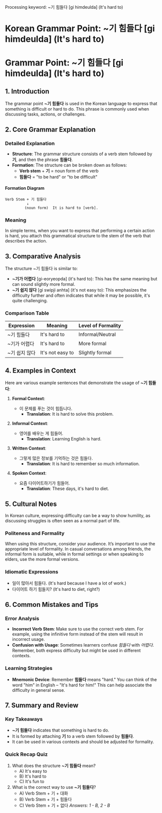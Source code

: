 Processing keyword: ~기 힘들다 [gi himdeulda] (It's hard to)
# Korean Grammar Point: ~기 힘들다 [gi himdeulda] (It's hard to)
# Grammar Point: ~기 힘들다 [gi himdeulda] (It's hard to)
## 1. Introduction
The grammar point **~기 힘들다** is used in the Korean language to express that something is difficult or hard to do. This phrase is commonly used when discussing tasks, actions, or challenges.
## 2. Core Grammar Explanation
### Detailed Explanation
- **Structure**: The grammar structure consists of a verb stem followed by **기**, and then the phrase **힘들다**.
- **Formation**: The structure can be broken down as follows:
  - **Verb stem** + **기** = noun form of the verb 
  - **힘들다** = "to be hard" or "to be difficult"
#### Formation Diagram
```
Verb Stem + 기 힘들다 
          ↓
         (noun form)  It is hard to [verb].
```
### Meaning
In simple terms, when you want to express that performing a certain action is hard, you attach this grammatical structure to the stem of the verb that describes the action.
## 3. Comparative Analysis
The structure ~기 힘들다 is similar to:
- **~기가 어렵다** [gi-eoryeopda] (it's hard to): This has the same meaning but can sound slightly more formal.
- **~기 쉽지 않다** [gi swipji anhta] (it's not easy to): This emphasizes the difficulty further and often indicates that while it may be possible, it's quite challenging.
### Comparison Table
| Expression        | Meaning       | Level of Formality |
|-------------------|---------------|---------------------|
| ~기 힘들다       | It's hard to  | Informal/Neutral     |
| ~기가 어렵다     | It's hard to  | More formal          |
| ~기 쉽지 않다    | It's not easy to | Slightly formal      |
## 4. Examples in Context
Here are various example sentences that demonstrate the usage of **~기 힘들다**:
1. **Formal Context**:
   - 이 문제를 푸는 것이 힘듭니다.
     - **Translation**: It is hard to solve this problem.
   
2. **Informal Context**:
   - 영어를 배우는 게 힘들어.
     - **Translation**: Learning English is hard.
3. **Written Context**:
   - 그렇게 많은 정보를 기억하는 것은 힘들다.
     - **Translation**: It is hard to remember so much information.
4. **Spoken Context**:
   - 요즘 다이어트하기가 힘들어.
     - **Translation**: These days, it's hard to diet.
## 5. Cultural Notes
In Korean culture, expressing difficulty can be a way to show humility, as discussing struggles is often seen as a normal part of life. 
### Politeness and Formality
When using this structure, consider your audience. It’s important to use the appropriate level of formality. In casual conversations among friends, the informal form is suitable, while in formal settings or when speaking to elders, use the more formal versions.
### Idiomatic Expressions
- 일이 많아서 힘들다. (It's hard because I have a lot of work.)
- 다이어트 하기 힘들지? (It's hard to diet, right?)
## 6. Common Mistakes and Tips
### Error Analysis
- **Incorrect Verb Stem**: Make sure to use the correct verb stem. For example, using the infinitive form instead of the stem will result in incorrect usage.
- **Confusion with Usage**: Sometimes learners confuse *힘들다* with *어렵다*. Remember, both express difficulty but might be used in different contexts.
### Learning Strategies
- **Mnemonic Device**: Remember **힘들다** means "hard." You can think of the word "him" in English – "It's hard for him!" This can help associate the difficulty in general sense.
## 7. Summary and Review
### Key Takeaways
- **~기 힘들다** indicates that something is hard to do.
- It is formed by attaching **기** to a verb stem followed by **힘들다**.
- It can be used in various contexts and should be adjusted for formality.
### Quick Recap Quiz
1. What does the structure **~기 힘들다** mean?  
   - A) It's easy to 
   - B) It's hard to 
   - C) It's fun to
2. What is the correct way to use **~기 힘들다**?  
   - A) Verb Stem + 기 + 대화 
   - B) Verb Stem + 기 + 힘들다 
   - C) Verb Stem + 기 + 없다 
*Answers: 1 - B, 2 - B*
